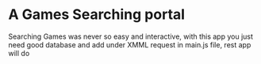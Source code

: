 # A Games Searching portal

Searching Games was never so easy and interactive, with this app you just need good database and add under XMML request in main.js file, rest app will do
